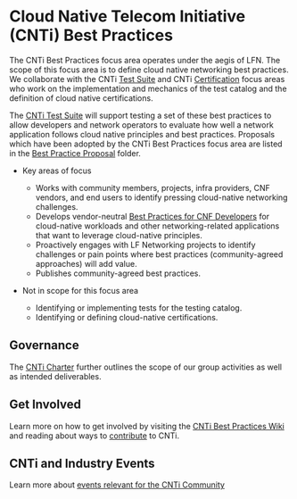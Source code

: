 # Cloud Native Telecom Initiative (CNTi) Best Practices

The CNTi Best Practices focus area operates under the aegis of LFN. The scope of this focus area is to define cloud native networking best practices. We collaborate with the CNTi [Test Suite](https://lf-networking.atlassian.net/wiki/x/bgDGBw) and CNTi [Certification](https://lf-networking.atlassian.net/wiki/x/yQDGBw) focus areas who work on the implementation and mechanics of the test catalog and the definition of cloud native certifications. 

The [CNTi Test Suite](https://github.com/cnti-testcatalog/testsuite) will support testing a set of these best practices to allow developers and network operators to evaluate how well a network application follows cloud native principles and best practices. Proposals which have been adopted by the CNTi Best Practices focus area are listed in the [Best Practice Proposal](doc/cbpps/) folder.

- Key areas of focus
  - Works with community members, projects, infra providers, CNF vendors, and end users to identify pressing cloud-native networking challenges.
  - Develops vendor-neutral [Best Practices for CNF Developers](doc/best_cnf_dev.md) for cloud-native workloads and other networking-related applications that want to leverage cloud-native principles.
  - Proactively engages with LF Networking projects to identify challenges or pain points where best practices (community-agreed approaches) will add value.
  - Publishes community-agreed best practices.


- Not in scope for this focus area
  - Identifying or implementing tests for the testing catalog.
  - Identifying or defining cloud-native certifications.

## Governance

The [CNTi Charter](https://github.com/lfn-cnti/cnti/blob/c93c0172376ac5ccb1e50f3f82132d1478ee2ef2/CNTi%20Technical%20Charter%205-31-2024.pdf) further outlines the scope of our group activities as well as intended deliverables.

## Get Involved

Learn more on how to get involved by visiting the [CNTi Best Practices Wiki](https://lf-networking.atlassian.net/wiki/x/PgDGBw) and reading about ways to [contribute](https://github.com/lfn-cnti/cnti/blob/main/CONTRIBUTING.md) to CNTi.

## CNTi and Industry Events

Learn more about [events relevant for the CNTi Community](https://lf-networking.atlassian.net/wiki/x/yQHGBw)
